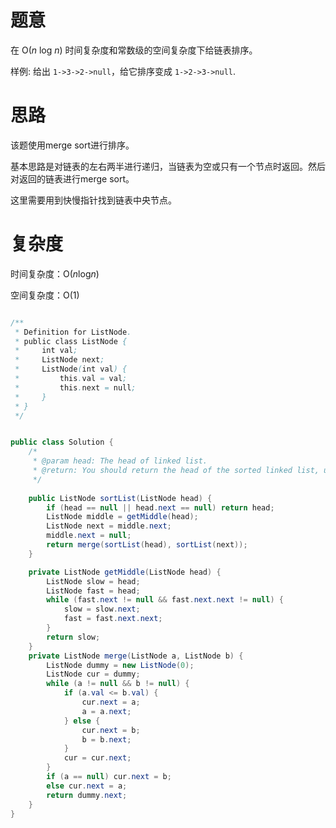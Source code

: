 # 题意

在 O(*n* log *n*) 时间复杂度和常数级的空间复杂度下给链表排序。

样例:  给出 `1->3->2->null`，给它排序变成 `1->2->3->null`.

# 思路

该题使用merge sort进行排序。

基本思路是对链表的左右两半进行递归，当链表为空或只有一个节点时返回。然后对返回的链表进行merge sort。

这里需要用到快慢指针找到链表中央节点。

# 复杂度

时间复杂度：O(*n*log*n*)

空间复杂度：O(1)

```java

/**
 * Definition for ListNode.
 * public class ListNode {
 *     int val;
 *     ListNode next;
 *     ListNode(int val) {
 *         this.val = val;
 *         this.next = null;
 *     }
 * }
 */


public class Solution {
    /*
     * @param head: The head of linked list.
     * @return: You should return the head of the sorted linked list, using constant space complexity.
     */
    
    public ListNode sortList(ListNode head) {
        if (head == null || head.next == null) return head;
        ListNode middle = getMiddle(head);
        ListNode next = middle.next;
        middle.next = null;
        return merge(sortList(head), sortList(next));
    }

    private ListNode getMiddle(ListNode head) {
        ListNode slow = head;
        ListNode fast = head;
        while (fast.next != null && fast.next.next != null) {
            slow = slow.next;
            fast = fast.next.next;
        }
        return slow;
    }
    private ListNode merge(ListNode a, ListNode b) {
        ListNode dummy = new ListNode(0);
        ListNode cur = dummy;
        while (a != null && b != null) {
            if (a.val <= b.val) {
                cur.next = a;
                a = a.next;
            } else {
                cur.next = b;
                b = b.next;
            }
            cur = cur.next;
        }
        if (a == null) cur.next = b;
        else cur.next = a;
        return dummy.next;
    }
}
```



